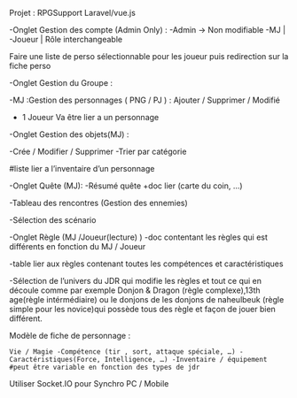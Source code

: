 

Projet : RPGSupport Laravel/vue.js

-Onglet Gestion des compte (Admin Only) : -Admin -> Non modifiable -MJ | -Joueur | Rôle interchangeable

Faire une liste de perso sélectionnable pour les joueur puis redirection sur la fiche perso

-Onglet Gestion du Groupe :

-MJ :Gestion des personnages ( PNG / PJ ) : Ajouter / Supprimer / Modifié

- 1 Joueur Va être lier a un personnage

-Onglet Gestion des objets(MJ) :

-Crée /  Modifier / Supprimer
-Trier par catégorie

#liste lier a l’inventaire d’un personnage

-Onglet Quête (MJ): -Résumé quête +doc lier (carte du coin, …)

-Tableau des rencontres (Gestion des ennemies)

-Sélection des scénario

-Onglet Règle (MJ /Joueur(lecture) )  -doc contentant les règles qui est différents en fonction du MJ / Joueur

-table lier aux règles contenant toutes les compétences et caractéristiques 

-Sélection de l’univers du JDR qui modifie les règles et tout ce qui en découle comme par exemple Donjon & Dragon (règle complexe),13th age(règle intérmédiaire) ou le donjons de les donjons de naheulbeuk (règle simple pour les novice)qui possède tous des règle et façon de jouer bien différent.

Modèle de fiche de personnage :

    Vie / Magie -Compétence (tir , sort, attaque spéciale, …) -Caractéristiques(Force, Intelligence, …) -Inventaire / équipement #peut être variable en fonction des types de jdr

Utiliser Socket.IO pour Synchro PC / Mobile

